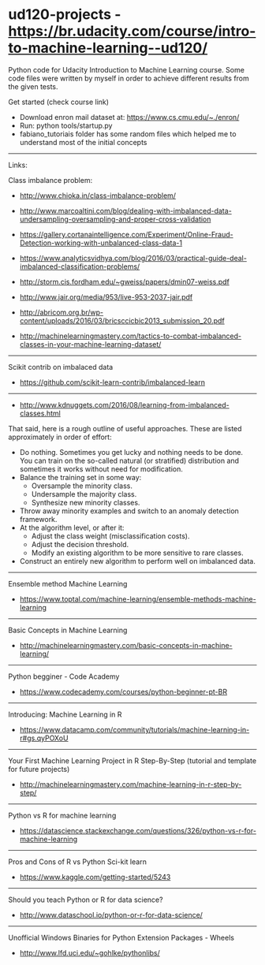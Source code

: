 ud120-projects - https://br.udacity.com/course/intro-to-machine-learning--ud120/
==============
Python code for Udacity Introduction to Machine Learning course. 
Some code files were written by myself in order to achieve different results from the given tests. 

Get started (check course link)

- Download enron mail dataset at: https://www.cs.cmu.edu/~./enron/
- Run: python tools/startup.py
- fabiano_tutoriais folder has some random files which helped me to understand most of the initial concepts

--------------

Links:

Class imbalance problem: 
- http://www.chioka.in/class-imbalance-problem/
- http://www.marcoaltini.com/blog/dealing-with-imbalanced-data-undersampling-oversampling-and-proper-cross-validation
- https://gallery.cortanaintelligence.com/Experiment/Online-Fraud-Detection-working-with-unbalanced-class-data-1
- https://www.analyticsvidhya.com/blog/2016/03/practical-guide-deal-imbalanced-classification-problems/
- http://storm.cis.fordham.edu/~gweiss/papers/dmin07-weiss.pdf
- http://www.jair.org/media/953/live-953-2037-jair.pdf
- http://abricom.org.br/wp-content/uploads/2016/03/bricsccicbic2013_submission_20.pdf

- http://machinelearningmastery.com/tactics-to-combat-imbalanced-classes-in-your-machine-learning-dataset/
--------------
Scikit contrib on imbalaced data
- https://github.com/scikit-learn-contrib/imbalanced-learn

--------------
- http://www.kdnuggets.com/2016/08/learning-from-imbalanced-classes.html

That said, here is a rough outline of useful approaches. These are listed approximately in order of effort:

- Do nothing. Sometimes you get lucky and nothing needs to be done. You can train on the so-called natural (or stratified) distribution and sometimes it works without need for modification.
- Balance the training set in some way:
  - Oversample the minority class.
  - Undersample the majority class.
  - Synthesize new minority classes.
- Throw away minority examples and switch to an anomaly detection framework.
- At the algorithm level, or after it:
  - Adjust the class weight (misclassification costs).
  - Adjust the decision threshold.
  - Modify an existing algorithm to be more sensitive to rare classes.
- Construct an entirely new algorithm to perform well on imbalanced data.

--------------
Ensemble method Machine Learning
- https://www.toptal.com/machine-learning/ensemble-methods-machine-learning

--------------
Basic Concepts in Machine Learning
- http://machinelearningmastery.com/basic-concepts-in-machine-learning/

--------------
Python begginer - Code Academy
- https://www.codecademy.com/courses/python-beginner-pt-BR

--------------
Introducing: Machine Learning in R
- https://www.datacamp.com/community/tutorials/machine-learning-in-r#gs.qyPOXoU

--------------
Your First Machine Learning Project in R Step-By-Step (tutorial and template for future projects)
- http://machinelearningmastery.com/machine-learning-in-r-step-by-step/

--------------
Python vs R for machine learning
- https://datascience.stackexchange.com/questions/326/python-vs-r-for-machine-learning

--------------
Pros and Cons of R vs Python Sci-kit learn
- https://www.kaggle.com/getting-started/5243

--------------
Should you teach Python or R for data science?
- http://www.dataschool.io/python-or-r-for-data-science/

--------------
Unofficial Windows Binaries for Python Extension Packages - Wheels
- http://www.lfd.uci.edu/~gohlke/pythonlibs/